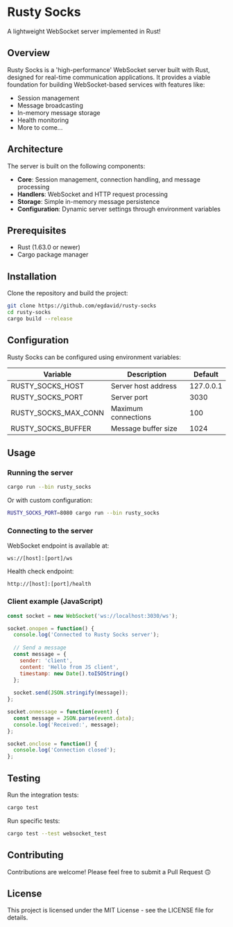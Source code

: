 # Rusty Socks

A lightweight WebSocket server implemented in Rust!

## Overview

Rusty Socks is a 'high-performance' WebSocket server built with Rust, designed for real-time communication applications. It provides a viable foundation for building WebSocket-based services with features like:

- Session management
- Message broadcasting
- In-memory message storage
- Health monitoring
- More to come...

## Architecture

The server is built on the following components:

- **Core**: Session management, connection handling, and message processing
- **Handlers**: WebSocket and HTTP request processing
- **Storage**: Simple in-memory message persistence
- **Configuration**: Dynamic server settings through environment variables

## Prerequisites

- Rust (1.63.0 or newer)
- Cargo package manager

## Installation

Clone the repository and build the project:

```bash
git clone https://github.com/egdavid/rusty-socks
cd rusty-socks
cargo build --release
```

## Configuration

Rusty Socks can be configured using environment variables:

| Variable | Description | Default |
|----------|-------------|---------|
| RUSTY_SOCKS_HOST | Server host address | 127.0.0.1 |
| RUSTY_SOCKS_PORT | Server port | 3030 |
| RUSTY_SOCKS_MAX_CONN | Maximum connections | 100 |
| RUSTY_SOCKS_BUFFER | Message buffer size | 1024 |

## Usage

### Running the server

```bash
cargo run --bin rusty_socks
```

Or with custom configuration:

```bash
RUSTY_SOCKS_PORT=8080 cargo run --bin rusty_socks
```

### Connecting to the server

WebSocket endpoint is available at:

```
ws://[host]:[port]/ws
```

Health check endpoint:

```
http://[host]:[port]/health
```

### Client example (JavaScript)

```javascript
const socket = new WebSocket('ws://localhost:3030/ws');

socket.onopen = function() {
  console.log('Connected to Rusty Socks server');
  
  // Send a message
  const message = {
    sender: 'client',
    content: 'Hello from JS client',
    timestamp: new Date().toISOString()
  };
  
  socket.send(JSON.stringify(message));
};

socket.onmessage = function(event) {
  const message = JSON.parse(event.data);
  console.log('Received:', message);
};

socket.onclose = function() {
  console.log('Connection closed');
};
```

## Testing

Run the integration tests:

```bash
cargo test
```

Run specific tests:

```bash
cargo test --test websocket_test
```

## Contributing

Contributions are welcome! Please feel free to submit a Pull Request 🙃

## License

This project is licensed under the MIT License - see the LICENSE file for details.